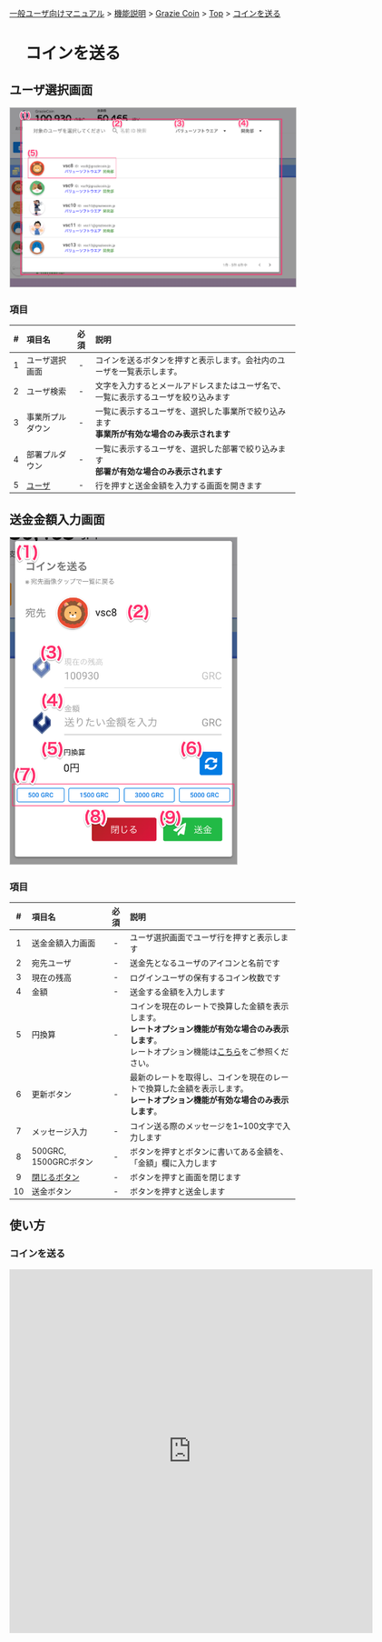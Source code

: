 [一般ユーザ向けマニュアル](../../../一般機能/) > [機能説明](../../../一般機能/#_2) > [Grazie Coin](../../../一般機能/#grazie-coin) > [Top](coin01.md) > [コインを送る](#)
# 　コインを送る

## ユーザ選択画面

<a href="../../../images/coin/2-1.png" data-lightbox="スクリーンショット" data-title="スクリーンショット">
    <img src="../../../images/coin/2-1.png" style="border: solid 1px #ccc; width: 800px;" />
</a>

### 項目

|   #   | 項目名           | 必須  | 説明                                                                                           |
| :---: | :--------------- | :---: | :--------------------------------------------------------------------------------------------- |
|   1   | ユーザ選択画面   |   -   | コインを送るボタンを押すと表示します。会社内のユーザを一覧表示します。                         |
|   2   | ユーザ検索       |   -   | 文字を入力するとメールアドレスまたはユーザ名で、一覧に表示するユーザを絞り込みます             |
|   3   | 事業所プルダウン |   -   | 一覧に表示するユーザを、選択した事業所で絞り込みます<br>**事業所が有効な場合のみ表示されます** |
|   4   | 部署プルダウン   |   -   | 一覧に表示するユーザを、選択した部署で絞り込みます<br>**部署が有効な場合のみ表示されます**     |
|   5   | [ユーザ](#_4)           |   -   | 行を押すと送金金額を入力する画面を開きます                                                     |



## 送金金額入力画面

<a href="../../../images/coin/2-2.png" data-lightbox="スクリーンショット" data-title="スクリーンショット">
    <img src="../../../images/coin/2-2.png" style="border: solid 1px #ccc; width: 400px;" />
</a>

### 項目

|   #   | 項目名                | 必須  | 説明                                                                                                                                                                                                      |
| :---: | :-------------------- | :---: | :-------------------------------------------------------------------------------------------------------------------------------------------------------------------------------------------------------- |
|   1   | 送金金額入力画面      |   -   | ユーザ選択画面でユーザ行を押すと表示します                                                                                                                                                                |
|   2   | 宛先ユーザ            |   -   | 送金先となるユーザのアイコンと名前です                                                                                                                                                                    |
|   3   | 現在の残高            |   -   | ログインユーザの保有するコイン枚数です                                                                                                                                                                    |
|   4   | 金額                  |   -   | 送金する金額を入力します                                                                                                                                                                                  |
|   5   | 円換算                |   -   | コインを現在のレートで換算した金額を表示します。<br>**レートオプション機能が有効な場合のみ表示します**。<br>レートオプション機能は[こちら](../../管理者機能/オプション機能/option01.md)をご参照ください。 |
|   6   | 更新ボタン            |   -   | 最新のレートを取得し、コインを現在のレートで換算した金額を表示します。<br>**レートオプション機能が有効な場合のみ表示します**。                                                                            |
|   7   | メッセージ入力 |   -   | コイン送る際のメッセージを1~100文字で入力します                                                                                                                                                                              |
|   8   | 500GRC, 1500GRCボタン |   -   | ボタンを押すとボタンに書いてある金額を、「金額」欄に入力します                                                                                                                                                                              |
|   9   | [閉じるボタン](../GrazieCoin/coin01.md)         |   -   | ボタンを押すと画面を閉じます                                                                                                                                                                              |
|   10   | 送金ボタン           |   -   | ボタンを押すと送金します                                                                                                                                                                                  |

## 使い方
### コインを送る
<iframe src="https://scribehow.com/embed/__AvKEoqrBT0mdeUnjJbve4w" width="640" height="640" allowfullscreen frameborder="0"></iframe>